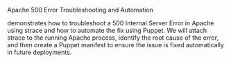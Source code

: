 Apache 500 Error Troubleshooting and Automation

demonstrates how to troubleshoot a 500 Internal Server Error in Apache using strace and how to automate the fix using Puppet.
We will attach strace to the running Apache process, identify the root cause of the error, and then create
a Puppet manifest to ensure the issue is fixed automatically in future deployments.
